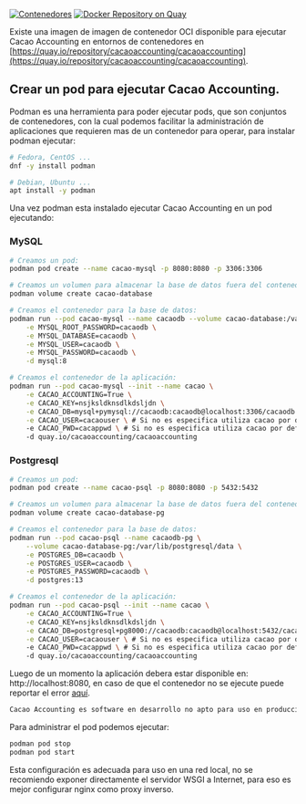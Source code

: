 [![Contenedores](https://github.com/cacao-accounting/cacao-accounting/actions/workflows/container.yml/badge.svg)](https://github.com/cacao-accounting/cacao-accounting/actions/workflows/container.yml)
[![Docker Repository on Quay](https://quay.io/repository/cacaoaccounting/cacaoaccounting/status "Docker Repository on Quay")](https://quay.io/repository/cacaoaccounting/cacaoaccounting)

Existe una imagen de imagen de contenedor OCI disponible para ejecutar Cacao Accounting en entornos de contenedores en [https://quay.io/repository/cacaoaccounting/cacaoaccounting](https://quay.io/repository/cacaoaccounting/cacaoaccounting).

## Crear un pod para ejecutar Cacao Accounting.

Podman es una herramienta para poder ejecutar pods, que son conjuntos de contenedores, con la cual 
podemos facilitar la administración de aplicaciones que requieren mas de un contenedor para operar,
para instalar podman ejecutar:

```bash
# Fedora, CentOS ...
dnf -y install podman

# Debian, Ubuntu ...
apt install -y podman
```

Una vez podman esta instalado ejecutar Cacao Accounting en un pod ejecutando:

### MySQL

```bash
# Creamos un pod:
podman pod create --name cacao-mysql -p 8080:8080 -p 3306:3306

# Creamos un volumen para almacenar la base de datos fuera del contenedor:
podman volume create cacao-database

# Creamos el contenedor para la base de datos:
podman run --pod cacao-mysql --name cacaodb --volume cacao-database:/var/lib/mysql  \
    -e MYSQL_ROOT_PASSWORD=cacaodb \
    -e MYSQL_DATABASE=cacaodb \
    -e MYSQL_USER=cacaodb \
    -e MYSQL_PASSWORD=cacaodb \
    -d mysql:8

# Creamos el contenedor de la aplicación:
podman run --pod cacao-mysql --init --name cacao \
    -e CACAO_ACCOUNTING=True \
    -e CACAO_KEY=nsjksldknsdlkdsljdn \
    -e CACAO_DB=mysql+pymysql://cacaodb:cacaodb@localhost:3306/cacaodb \
    -e CACAO_USER=cacaouser \ # Si no es especifica utiliza cacao por defecto
    -e CACAO_PWD=cacappwd \ # Si no es especifica utiliza cacao por defecto
    -d quay.io/cacaoaccounting/cacaoaccounting
``` 

### Postgresql

```bash
# Creamos un pod:
podman pod create --name cacao-psql -p 8080:8080 -p 5432:5432

# Creamos un volumen para almacenar la base de datos fuera del contenedor:
podman volume create cacao-database-pg

# Creamos el contenedor para la base de datos:
podman run --pod cacao-psql --name cacaodb-pg \
    --volume cacao-database-pg:/var/lib/postgresql/data \
    -e POSTGRES_DB=cacaodb \
    -e POSTGRES_USER=cacaodb \
    -e POSTGRES_PASSWORD=cacaodb \
    -d postgres:13

# Creamos el contenedor de la aplicación:
podman run --pod cacao-psql --init --name cacao \
    -e CACAO_ACCOUNTING=True \
    -e CACAO_KEY=nsjksldknsdlkdsljdn \
    -e CACAO_DB=postgresql+pg8000://cacaodb:cacaodb@localhost:5432/cacaodb \
    -e CACAO_USER=cacaouser \ # Si no es especifica utiliza cacao por defecto
    -e CACAO_PWD=cacappwd \ # Si no es especifica utiliza cacao por defecto
    -d quay.io/cacaoaccounting/cacaoaccounting

```

Luego de un momento la aplicación debera estar disponible en: http://localhost:8080, en caso de
que el contenedor no se ejecute puede reportar el error [aquí](https://github.com/cacao-accounting/cacao-accounting/issues).

```bash
Cacao Accounting es software en desarrollo no apto para uso en producción.
```

Para administrar el pod podemos ejecutar:

```bash
podman pod stop 
podman pod start 
```

Esta configuración es adecuada para uso en una red local, no se recomiendo exponer directamente el
servidor WSGI a Internet, para eso es mejor configurar nginx como proxy inverso.
